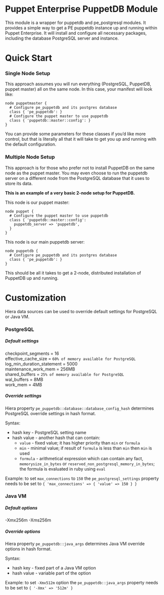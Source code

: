 # Puppet Enterprise PuppetDB Module

This module is a wrapper for puppetdb and pe_postgresql modules. It provides a simple way to get a PE puppetdb instance up and running within Puppet Enterprise. It will install and configure all necessary packages, including the database PostgreSQL server and instance.

# Quick Start

### Single Node Setup

This approach assumes you will run everything (PostgreSQL, PuppetDB, puppet master) all on the same node. In this case, your manifest will look like:

    node puppetmaster {
      # Configure pe_puppetdb and its postgres database
      class { 'pe_puppetdb': }
      # Configure the puppet master to use puppetdb
      class { 'puppetdb::master::config': }
    }

You can provide some parameters for these classes if you’d like more control, but that is literally all that it will take to get you up and running with the default configuration.

### Multiple Node Setup

This approach is for those who prefer not to install PuppetDB on the same node as the puppet master. You may even choose to run the puppetdb server on a different node from the PostgreSQL database that it uses to store its data.
 
**This is an example of a very basic 2-node setup for PuppetDB.**

This node is our puppet master:

    node puppet {
      # Configure the puppet master to use puppetdb
      class { 'puppetdb::master::config':
        puppetdb_server => 'puppetdb',
      }
    }

This node is our main puppetdb server:

    node puppetdb {
      # Configure pe_puppetdb and its postgres database
      class { 'pe_puppetdb': }
    }
This should be all it takes to get a 2-node, distributed installation of PuppetDB up and running.

# Customization

Hiera data sources can be used to override default settings for PostgreSQL or Java VM.

### PostgreSQL

##### Default settings

checkpoint_segments = 16  
effective_cache_size = `60% of memory available for PostgreSQL`  
log_min_duration_statement = 5000  
maintenance_work_mem = 256MB  
shared_buffers = `25% of memory available for PostgreSQL`  
wal_buffers = 8MB  
work_mem = 4MB  

##### Override settings

Hiera property `pe_puppetdb::database::database_config_hash` determines PostgreSQL override settings in hash format.

Syntax:
- hash key   - PostgreSQL setting name
- hash value - another hash that can contain:
  - `value`   - fixed value; it has higher priority than `min` or `formula`
  - `min`     - minimal value; if result of `formula` is less than `min` then `min` is used 
  - `formula` - arithmetical expression which can contain any fact, `memorysize_in_bytes` or `reserved_non_postgresql_memory_in_bytes`; the formula is evaluated in ruby using `eval`

Example: to set `max_connections` to `150` the `pe_postgresql_settings` property needs to be set to `{ 'max_connections' => { 'value' => 150 } }`

### Java VM

##### Default options

-Xmx256m -Xms256m

##### Override options

Hiera property `pe_puppetdb::java_args` determines Java VM override options in hash format.

Syntax:
- hash key   - fixed part of a Java VM option
- hash value - variable part of the option

Example: to set `-Xmx512m` option the `pe_puppetdb::java_args` property needs to be set to `{ '-Xmx' => '512m' }`
